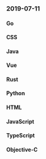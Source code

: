 ### 2019-07-11

#### Go

#### CSS

#### Java

#### Vue

#### Rust

#### Python

#### HTML

#### JavaScript

#### TypeScript

#### Objective-C
